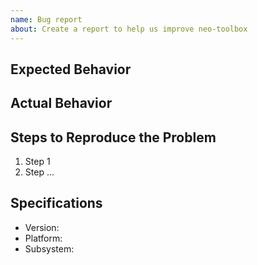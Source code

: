 ```yaml
---
name: Bug report
about: Create a report to help us improve neo-toolbox
---
```


## Expected Behavior

## Actual Behavior

## Steps to Reproduce the Problem

1. Step 1
1. Step ...

## Specifications

- Version:
- Platform:
- Subsystem:

